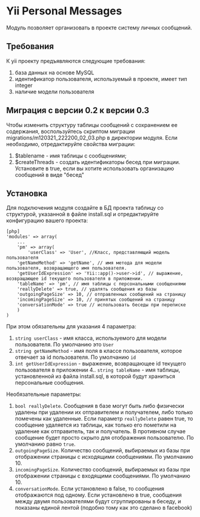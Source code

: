 Yii Personal Messages
=====================

Модуль позволяет организовать в проекте систему личных сообщений.

Требования
----------
К yii проекту предъявляются следующие требования:

1. база данных на основе MySQL
2. идентификатор пользователя, используемый в проекте, имеет тип integer
3. наличие модели пользователя


Миграция с версии 0.2 к версии 0.3
----------------------------------
Чтобы изменить структуру таблицы сообщений с сохранением ее содержания, воспользуйтесь скриптом миграции migrations/m120321_222200_02_03.php в директории модуля. Если необходимо, отредактируйте свойства миграции:

1. $tablename - имя таблицы с сообщениями;
2. $createThreads - создать идентификаторы бесед при миграции. Установите в true, если вы хотите использовать организацию сообщений в виде "бесед"

Установка
---------

Для подключения модуля создайте в БД проекта таблицу со структурой, указанной в файле install.sql и отредактируйте конфигурацию вашего проекта:
~~~
[php]
'modules' => array(
    ...
    'pm' => array(
        'userClass' => 'User', //Класс, представляющий модель пользователя
	'getNameMethod' => 'getName', // имя метода для модели пользователя, возвращающего имя пользователя.
	'getUserIdExpression' => 'Yii::app()->user->id', // выражение, возвращающее id текущего пользователя в приложении.
	'tableName' => 'pm', // имя таблицы с персональными сообщениями
	'reallyDelete' => true, // удалять сообщения из базы
	'outgoingPageSize' => 10, // отправленных сообщений на страницу
	'incomingPageSize' => 10, // принятых сообщений на страницу
	'conversationMode' => true // использовать беседы при переписке
    )
)
~~~

При этом обязательны для указания 4 параметра:

1. `string userClass` - имя класса, используемого для модели пользователя. По умолчанию это `User`
2. `string getNameMethod` - имя поля в классе пользователя, которое отвечает за id пользователя. По умолчанию `id`
3. `int getUserIdExpression` - выражение, возвращающее id текущего пользователя в приложении
4.. `string tableName` - имя таблицы, установленной из файла install.sql, в которой будут храниться персональные сообщения.

Необязательные параметры:

1. `bool reallyDelete`. Сообщения в базе могут быть либо физически удалены при удалении их отправителем и получателем, либо только помечены как удаленные. Если параметр `reallyDelete` равен true, то сообщение удаляется из таблицы, как только его пометили на удаление как отправитель, так и получатель. В противном случае сообщение будет просто скрыто для отображения пользователю. По умолчанию равно `true`.
2. `outgoingPageSize`. Количество сообщений, выбираемых из базы при отображении страницы с исходящими сообщениями. По умолчанию 10.
3. `incomingPageSize`. Количество сообщений, выбираемых из базы при отображении страницы с входящими сообщениями. По умолчанию 10.
4. `conversationMode`. Если установлено в false, то сообщения отображаются под одному. Если установлено в true, сообщения между двумя пользователями будут сгруппированы в беседу, и показаны единой лентой (подобно тому как это сделано в facebook)

